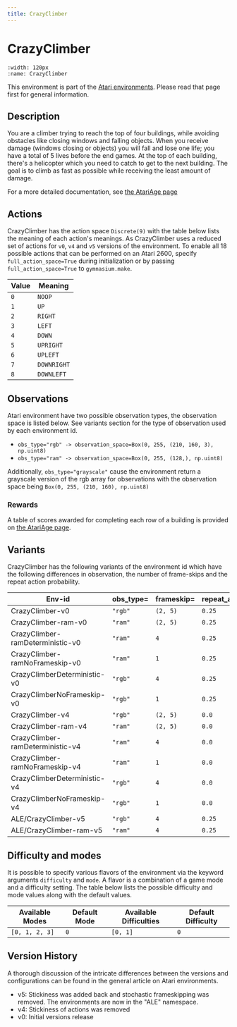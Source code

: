 ```yaml
---
title: CrazyClimber
---
```


# CrazyClimber

```{figure} ../../_static/videos/atari/crazy_climber.gif
:width: 120px
:name: CrazyClimber
```

This environment is part of the <a href='..'>Atari environments</a>. Please read that page first for general information.

## Description

You are a climber trying to reach the top of four buildings, while avoiding obstacles like closing windows and falling objects. When you receive damage (windows closing or objects) you will fall and lose one life; you have a total of 5 lives before the end games. At the top of each building, there's a helicopter which you need to catch to get to the next building. The goal is to climb as fast as possible while receiving the least amount of damage.

For a more detailed documentation, see [the AtariAge page](https://atariage.com/manual_html_page.php?SoftwareLabelID=113)

## Actions

CrazyClimber has the action space `Discrete(9)` with the table below lists the meaning of each action's meanings.
As CrazyClimber uses a reduced set of actions for `v0`, `v4` and `v5` versions of the environment.
To enable all 18 possible actions that can be performed on an Atari 2600, specify `full_action_space=True` during
initialization or by passing `full_action_space=True` to `gymnasium.make`.

| Value   | Meaning     |
|---------|-------------|
| `0`     | `NOOP`      |
| `1`     | `UP`        |
| `2`     | `RIGHT`     |
| `3`     | `LEFT`      |
| `4`     | `DOWN`      |
| `5`     | `UPRIGHT`   |
| `6`     | `UPLEFT`    |
| `7`     | `DOWNRIGHT` |
| `8`     | `DOWNLEFT`  |

## Observations

Atari environment have two possible observation types, the observation space is listed below.
See variants section for the type of observation used by each environment id.

- `obs_type="rgb" -> observation_space=Box(0, 255, (210, 160, 3), np.uint8)`
- `obs_type="ram" -> observation_space=Box(0, 255, (128,), np.uint8)`

Additionally, `obs_type="grayscale"` cause the environment return a grayscale version of the rgb array for observations with the observation space being `Box(0, 255, (210, 160), np.uint8)`
### Rewards

A table of scores awarded for completing each row of a building is provided on [the AtariAge page](https://atariage.com/manual_html_page.php?SoftwareLabelID=113).

## Variants

CrazyClimber has the following variants of the environment id which have the following differences in observation,
the number of frame-skips and the repeat action probability.

| Env-id                           | obs_type=   | frameskip=   | repeat_action_probability=   |
|----------------------------------|-------------|--------------|------------------------------|
| CrazyClimber-v0                  | `"rgb"`     | `(2, 5)`     | `0.25`                       |
| CrazyClimber-ram-v0              | `"ram"`     | `(2, 5)`     | `0.25`                       |
| CrazyClimber-ramDeterministic-v0 | `"ram"`     | `4`          | `0.25`                       |
| CrazyClimber-ramNoFrameskip-v0   | `"ram"`     | `1`          | `0.25`                       |
| CrazyClimberDeterministic-v0     | `"rgb"`     | `4`          | `0.25`                       |
| CrazyClimberNoFrameskip-v0       | `"rgb"`     | `1`          | `0.25`                       |
| CrazyClimber-v4                  | `"rgb"`     | `(2, 5)`     | `0.0`                        |
| CrazyClimber-ram-v4              | `"ram"`     | `(2, 5)`     | `0.0`                        |
| CrazyClimber-ramDeterministic-v4 | `"ram"`     | `4`          | `0.0`                        |
| CrazyClimber-ramNoFrameskip-v4   | `"ram"`     | `1`          | `0.0`                        |
| CrazyClimberDeterministic-v4     | `"rgb"`     | `4`          | `0.0`                        |
| CrazyClimberNoFrameskip-v4       | `"rgb"`     | `1`          | `0.0`                        |
| ALE/CrazyClimber-v5              | `"rgb"`     | `4`          | `0.25`                       |
| ALE/CrazyClimber-ram-v5          | `"ram"`     | `4`          | `0.25`                       |

## Difficulty and modes

It is possible to specify various flavors of the environment via the keyword arguments `difficulty` and `mode`.
A flavor is a combination of a game mode and a difficulty setting. The table below lists the possible difficulty and mode values
along with the default values.

| Available Modes   | Default Mode   | Available Difficulties   | Default Difficulty   |
|-------------------|----------------|--------------------------|----------------------|
| `[0, 1, 2, 3]`    | `0`            | `[0, 1]`                 | `0`                  |

## Version History

A thorough discussion of the intricate differences between the versions and configurations can be found in the general article on Atari environments.

* v5: Stickiness was added back and stochastic frameskipping was removed. The environments are now in the "ALE" namespace.
* v4: Stickiness of actions was removed
* v0: Initial versions release
